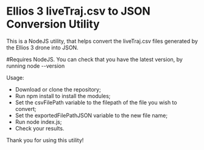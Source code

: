 # Ellios 3 liveTraj.csv to JSON Conversion Utility

This is a NodeJS utility, that helps convert the liveTraj.csv files generated by the Ellios 3 drone into JSON.

#Requires NodeJS. You can check that you have the latest version, by running node --version

Usage: 
 - Download or clone the repository;
 - Run npm install to install the modules;
 - Set the csvFilePath variable to the filepath of the file you wish to convert;
 - Set the exportedFilePathJSON variable to the new file name;
 - Run node index.js;
 - Check your results.

Thank you for using this utility!
